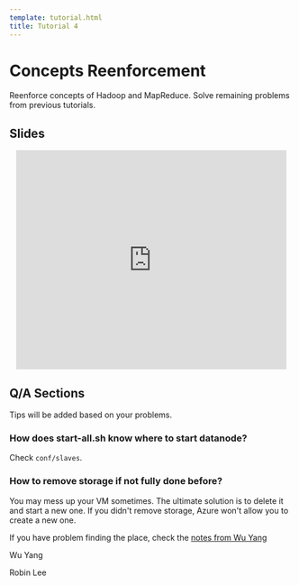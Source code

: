 ```yaml
---
template: tutorial.html
title: Tutorial 4
---
```


# Concepts Reenforcement

Reenforce concepts of Hadoop and MapReduce.
Solve remaining problems from previous tutorials.

## Slides

<center>
<iframe src="https://docs.google.com/presentation/d/1DlaxIEqsu5R16aitxU7cClpeo-bUfWIGhd-31ZmkQV4/embed?start=false&loop=false&delayms=3000" frameborder="0" width="480" height="389" allowfullscreen="true" mozallowfullscreen="true" webkitallowfullscreen="true"></iframe>
</center>

## Q/A Sections

Tips will be added based on your problems.

### How does start-all.sh know where to start datanode?

Check `conf/slaves`.

### How to remove storage if not fully done before?

You may mess up your VM sometimes.
The ultimate solution is to delete it and start a new one.
If you didn't remove storage, Azure won't allow you to create a new one.

If you have problem finding the place, check the
[notes from Wu Yang](https://docs.google.com/document/d/1wlWqLkktuQMrT_ihoss2RcssAxlxDbF2RbIWeuTCK0g/pub)

<i class="fa fa-thumbs-up fa-fw"></i> Wu Yang

<i class="fa fa-thumbs-up fa-fw"></i> Robin Lee
